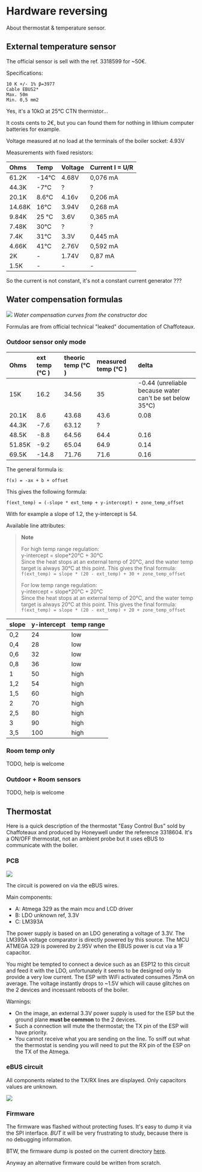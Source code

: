 # Hardware reversing

About thermostat & temperature sensor.

## External temperature sensor

The official sensor is sell with the ref. 3318599 for ~50€.

Specifications:

    10 K +/- 1% β=3977
    Cable EBUS2*
    Max. 50m
    Min. 0,5 mm2

Yes, it's a 10kΩ at 25°C CTN thermistor...

It costs cents to 2€, but you can found them for nothing in lithium computer batteries for example.


Voltage measured at no load at the terminals of the boiler socket: 4.93V

Measurements with fixed resistors:

 Ohms  | Temp   | Voltage   | Current I = U/R
| :--- | :---   | :---      | :---
61.2K  | -14°C  | 4.68V     | 0,076 mA
44.3K  | -7°C   | ?         | ?
20.1K  | 8.6°C  | 4.16v     | 0,206 mA
14.68K | 16°C   | 3.94V     | 0,268 mA
9.84K  | 25 °C  | 3.6V      | 0,365 mA
7.48K  | 30°C   | ?         | ?
7.4K   | 31°C   | 3.3V      | 0,445 mA
4.66K  | 41°C   | 2.76V     | 0,592 mA
2K     | -      | 1.74V     | 0,87  mA
1.5K   | -      | -         | -

So the current is not constant, it's not a constant current generator ???

## Water compensation formulas

![](./water_compensation.png)
*Water compensation curves from the constructor doc*

Formulas are from official technical "leaked" documentation of Chaffoteaux.

### Outdoor sensor only mode

Ohms | ext temp (°C )| theoric temp (°C )| measured temp (°C ) | delta
:--- | :--- | :--- | :--- | :---
|15K    | 16.2  | 34.56 | 35   | -0.44 (unreliable because water can't be set below 35°C)
|20.1K  | 8.6   | 43.68 | 43.6 | 0.08
|44.3K  | -7.6  | 63.12 | ?    |
|48.5K  | -8.8  | 64.56 | 64.4 | 0.16
|51.85K | -9.2  | 65.04 | 64.9 | 0.14
|69.5K  | -14.8 | 71.76 | 71.6 | 0.16

The general formula is:

`f(x) = -ax + b + offset`

This gives the following formula:

`f(ext_temp) = (-slope * ext_temp + y-intercept) + zone_temp_offset`

With for example a slope of 1.2, the y-intercept is 54.

Available line attributes:

> **Note**
>
> For high temp range regulation:<br>
> y-intercept = slope*20°C + 30°C<br>
> Since the heat stops at an external temp of 20°C, and the water temp target is always 30°C at this point.
> This gives the final formula:<br>
> `f(ext_temp) = slope * (20 - ext_temp) + 30 + zone_temp_offset`
>
> For low temp range regulation:<br>
> y-intercept = slope*20°C + 20°C<br>
> Since the heat stops at an external temp of 20°C, and the water temp target is always 20°C at this point.
> This gives the final formula:<br>
> `f(ext_temp) = slope * (20 - ext_temp) + 20 + zone_temp_offset`

slope | y-intercept | temp range
:--- | :--- | :---
0,2 | 24    | low
0,4 | 28    | low
0,6 | 32    | low
0,8 | 36    | low
1   | 50    | high
1,2 | 54    | high
1,5 | 60    | high
2   | 70    | high
2,5 | 80    | high
3   | 90    | high
3,5 | 100   | high

### Room temp only

TODO, help is welcome

### Outdoor + Room sensors

TODO, help is welcome


## Thermostat

Here is a quick description of the thermostat "Easy Control Bus" sold by Chaffoteaux and
produced by Honeywell under the reference 3318604.
It's a ON/OFF thermostat, not an ambient probe but it uses eBUS to communicate with the boiler.

### PCB

![](Honeywell_small.webp)

The circuit is powered on via the eBUS wires.

Main components:

- A: Atmega 329 as the main mcu and LCD driver
- B: LDO unknown ref, 3.3V
- C: LM393A

The power supply is based on an LDO generating a voltage of 3.3V.
The LM393A voltage comparator is directly powered by this source.
The MCU ATMEGA 329 is powered by 2.95V when the EBUS power is cut via a 1F capacitor.

You might be tempted to connect a device such as an ESP12 to this circuit and feed it
with the LDO, unfortunately it seems to be designed only to provide a very low current.
The ESP with WiFi activated consumes 75mA on average.
The voltage instantly drops to ~1.5V which will cause glitches on the 2 devices
and incessant reboots of the boiler.

Warnings:

- On the image, an external 3.3V power supply is used for the ESP but the ground plane
**must be common** to the 2 devices.
- Such a connection will mute the thermostat; the TX pin of the ESP will have priority.
- You cannot receive what you are sending on the line. To sniff out what the thermostat
is sending you will need to put the RX pin of the ESP on the TX of the Atmega.

### eBUS circuit

All components related to the TX/RX lines are displayed.
Only capacitors values are unknown.

![](Honeywell_reversing_Easy_Control_Bus.svg)


### Firmware

The firmware was flashed without protecting fuses. It's easy to dump it via the SPI interface.
*BUT* it will be very frustrating to study, because there is no debugging information.

BTW, the firmware dump is posted on the current directory [here](./flash+eeprom.bin.tar.gz).

Anyway an alternative firmware could be written from scratch.
